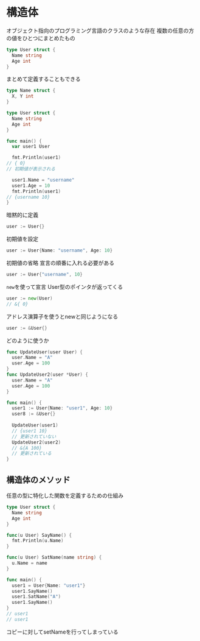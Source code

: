 # 構造体
オブジェクト指向のプログラミング言語のクラスのような存在
複数の任意の方の値をひとつにまとめたもの

```go
type User struct {
  Name string
  Age int
}
```

まとめて定義することもできる
```go
type Name struct {
  X, Y int
}
```


```go
type User struct {
  Name string
  Age int
}

func main() {
  var user1 User

  fmt.Println(user1)
// { 0}
// 初期値が表示される

  user1.Name = "username"
  user1.Age = 10
  fmt.Println(user1)
// {username 10}
}
```

暗黙的に定義
```go
user := User{}
```

初期値を設定
```go
user := User{Name: "username", Age: 10}
```

初期値の省略
宣言の順番に入れる必要がある
```go
user := User{"username", 10}
```

`new`を使って宣言
User型のポインタが返ってくる
```go
user := new(User)
// &{ 0}
```

アドレス演算子を使うとnewと同じようになる
```go
user := &User{}
```

どのように使うか

```go
func UpdateUser(user User) {
  user.Name = "A"
  user.Age = 100
}
func UpdateUser2(user *User) {
  user.Name = "A"
  user.Age = 100
}

func main() {
  user1 := User{Name: "user1", Age: 10}
  user8 := &User{}
  
  UpdateUser(user1)
  // {user1 10}
  // 更新されていない
  UpdateUser2(user2)
  // &{A 100}
  // 更新されている
}
```

## 構造体のメソッド
任意の型に特化した関数を定義するための仕組み

```go
type User struct {
  Name string
  Age int
}

func(u User) SayName() {
  fmt.Println(u.Name)
}

func(u User) SatName(name string) {
  u.Name = name
}

func main() {
  user1 = User{Name: "user1"}
  user1.SayName()
  user1.SatName("A")
  user1.SayName()
}
// user1
// user1
```

コピーに対してsetNameを行ってしまっている


















